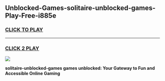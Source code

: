 
## Unblocked-Games-solitaire-unblocked-games-Play-Free-i885e
<h3>
<a href="https://premium76.site?title=solitaire-unblocked-games&ref=24M">CLICK TO PLAY</a></h3>
<hr>

<h3>
<a href="https://premium76.site?title=solitaire-unblocked-games&ref=24M">CLICK 2 PLAY</a>
  
</h3>

<a href="https://premium76.site?title=solitaire-unblocked-games&ref=24M"><img src="https://clearcache.store/games.png"></a>


**solitaire-unblocked-games games unblocked: Your Gateway to Fun and Accessible Online Gaming**
